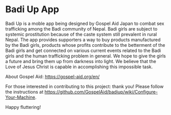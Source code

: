 # Badi Up App
Badi Up is a moble app being designed by Gospel Aid Japan to combat sex trafficking among the Badi community of Nepal. Badi girls are subject to systemic prostitution because of the caste system still prevalent in rural Nepal. 
The app provides supporters a way to buy products manufactured by the Badi girls, products whose profits contribute to the betterment of the Badi girls and get connected on various current events related to the Badi girls and the human trafficking problem in general. 
We hope to give the girls a future and bring them up from darkness into light. We believe that the Love of Jesus Christ is capable in accomplishing this impossible task.

About Gospel Aid: https://gospel-aid.org/en/

For those interested in contributing to this project: thank you! Please follow the instructions at https://github.com/GospelAid/badiup/wiki/Configure-Your-Machine. 

Happy fluttering!
